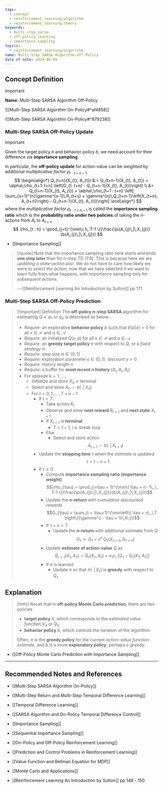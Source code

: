 ```yaml
---
tags:
  - concept
  - reinforcement_learning/algorithm
  - reinforcement_learning/theory
keywords:
  - multi_step_sarsa
  - off_policy_learning
  - importance_sampling
topics:
  - reinforcement_learning/algorithm
name: Multi-Step SARSA Algorithm Off-Policy
date of note: 2024-08-09
---
```


## Concept Definition

>[!important]
>**Name**: Multi-Step SARSA Algorithm Off-Policy

![[Multi-Step SARSA Algorithm On-Policy#^af4858]]

![[Multi-Step SARSA Algorithm On-Policy#^879238]]

### Multi-Step SARSA Off-Policy Update

>[!important]
>Given the target policy $\pi$ and behavior policy $b$, we need account for their difference via **importance sampling**.
>
>In particular, the **off-policy update** for action-value can be *weighted* by additional *multiplicative factor* $\rho_{t: t+n-1}$
>$$
>\begin{align*}
>Q_{t+n}(X_{t}, A_{t}) &:= Q_{t+n-1}(X_{t}, A_{t}) + \alpha\;\rho_{t+1: t+n} \left(G_{t: t+n} - Q_{t+n-1}(X_{t}, A_{t})\right) \\
>&= Q_{t+n-1}(X_{t}, A_{t}) + \alpha\;\rho_{t+1 : t+n}  \left[ \sum_{s=1}^{n}\gamma^{s-1}\,R_{t+s}  + \gamma^{n}\,Q_{t+n-1}\left(X_{t+n}, A_{t+n}\right)  - Q_{t+n-1}(X_{t}, A_{t})\right] 
\end{align*}
>$$
>where the *multiplicative factor* $\rho_{t: t+n-1}$ is called the **importance sampling ratio** which is the **probability ratio under two policies** of taking the $n$-actions from $A_{t}$ to $A_{t+n}$ 
>$$
>\rho_{t : h} = \prod_{j=t}^{\min\{ h, T-1 \}}\frac{\pi(A_{j}\,|\,X_{j})}{b(A_{j}\,|\,X_{j})}
>$$

- [[Importance Sampling]]

>[!quote]
>Note that the importance sampling ratio here starts and ends **one step later** than for n-step TD (7.9). This is because here we are *updating a state–action pair*. We do not have to care how likely we were to *select the action*; now that we have selected it we want to learn fully from what happens, with importance sampling only for *subsequent actions*.
>
>-- [[Reinforcement Learning An Introduction by Sutton]] pp 171

### Multi-Step SARSA Off-Policy Prediction

>[!important] Definition
>The **off-policy $n$-step SARSA** algorithm for estimating $Q \approx q_{*}$ or $q_{\pi}$ is described as below:
>- *Require*: an explorative **behavior policy** $b$ such that $b(a|x) >0$ for all $x\in \mathcal{X}$ and $a\in \mathcal{A}$
>- *Require*: an initialized $Q(x, a)$ for all $x\in \mathcal{X}$ and $a\in \mathcal{A}$
>- *Require*: an **greedy target policy** $\pi$ with respect to $Q$, or a *fixed strategy* $\pi$
>- *Require*: step size $\alpha \in (0,1]$
>- *Require*: exploration parameter $\epsilon \in (0,1)$, discount $\gamma >0$
>- *Require*: history length $n$
>- *Require*: a buffer for **most recent $n$ history** $(X_{t}, A_{t}, R_{t})$
>- For *episode* $k= 1 \,{,}\ldots{,}\,$
>	- *Initialize* and *store* $X_{0} \neq \text{terminal}$
>	- Select and *store* $A_{0} \sim b(\cdot\,|\, X_{0})$
>	- For $t=0,\,1 \,{,}\ldots{,}\,T + n -1$
>		- If $t < T$:
>			- Take action $A_{t}$
>			- Observe and *store* **next reward** $R_{t+1}$ and **next state** $X_{t+1}$
>			- If $X_{t+1}$ is **terminal**
>				- $T = t+1$, i.e. break loop
>			- Else
>				- Select and *store* action $$A_{t+1} \sim b(\cdot\,|\,X_{t+1})$$
>		- Update the **stopping time** $\tau$ when the *estimate is updated* $$\tau = t - n + 1.$$
>		- If $\tau \ge 0$
>			- Compute **importance sampling ratio (importance weight)** $$\rho_{\tau} =  \prod_{j=\tau + 1}^{\min\{ \tau + n -1\,,\, T-1 \}}\frac{\pi(A_{j}\,|\,X_{j})}{b(A_{j}\,|\,X_{j})}$$
>			- Update the **$n$-return** with *cumulative discounted rewards* $$G_{\tau} = \sum_{i = \tau+1}^{\min\left\{ \tau + n\,,\,T  \right\}}\gamma^{i - \tau + 1}\,R_{i}$$
>			- If $\tau + n < T$
>				- Update the **$n$-return** with additional estimate from $Q$ $$G_{\tau} \leftarrow G_{\tau} + \gamma^n\,Q_{\tau}(X_{\tau + n}, A_{\tau + n})$$
>			- Update **estimate of action-value** $Q$ as $$Q_{\tau+1}(X_{\tau}, A_{\tau}) = Q_{\tau}(X_{\tau}, A_{\tau}) + \alpha\,\rho_{\tau}\; \left[ G_{\tau} - Q_{\tau}(X_{\tau}, A_{\tau}) \right]$$ 
>			- If $\pi$ is learned
>				- Update $\pi$ so that $\pi(\cdot\,|\,X_{\tau})$ is **greedy** with respect to $Q_{\tau}$




## Explanation


>[!info]
>Recall that in **off-policy Monte Carlo prediction**, there are two policies
>- **target policy** $\pi$, which corresponds to the *estimated value function* $V_{\pi}$ or $Q_{\pi}$
>- **behavior policy** $b$, which controls the iteration of the algorithm 
>  
>Often, $\pi$ is the **greedy policy** for the current *action-value function estimate*, and $b$ is a more **exploratory policy**, perhaps *$\epsilon$-greedy*.

- [[Off-Policy Monte Carlo Prediction with Importance Sampling]]



-----------
##  Recommended Notes and References

- [[Multi-Step SARSA Algorithm On-Policy]]
- [[Multi-Step Return and Multi-Step Temporal Difference Learning]]
- [[Temporal Difference Learning]]

- [[SARSA Algorithm and On-Policy Temporal Difference Control]]
- [[Importance Sampling]]
- [[Sequential Importance Sampling]]


- [[On-Policy and Off-Policy Reinforcement Learning]]
- [[Prediction and Control Problems in Reinforcement Learning]]
- [[Value Function and Bellman Equation for MDP]]
- [[Monte Carlo and Applications]]

- [[Reinforcement Learning An Introduction by Sutton]] pp 148 - 150